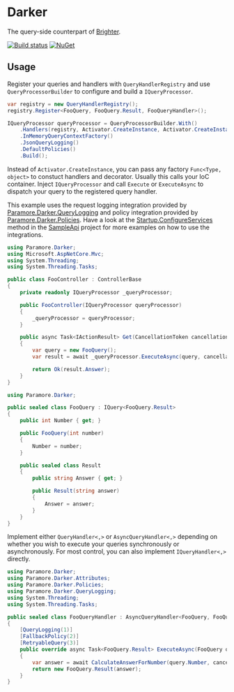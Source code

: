 # Darker
The query-side counterpart of [Brighter](https://github.com/BrighterCommand/Paramore.Brighter).

[![Build status](https://ci.appveyor.com/api/projects/status/almoys73cgc7gs8n?svg=true)](https://ci.appveyor.com/project/BrighterCommand/darker)
[![NuGet](https://img.shields.io/nuget/v/Paramore.Darker.svg)](https://www.nuget.org/packages/Paramore.Darker)

## Usage

Register your queries and handlers with `QueryHandlerRegistry` and use `QueryProcessorBuilder` to configure and build a `IQueryProcessor`.

```csharp
var registry = new QueryHandlerRegistry();
registry.Register<FooQuery, FooQuery.Result, FooQueryHandler>();

IQueryProcessor queryProcessor = QueryProcessorBuilder.With()
    .Handlers(registry, Activator.CreateInstance, Activator.CreateInstance)
    .InMemoryQueryContextFactory()
    .JsonQueryLogging()
    .DefaultPolicies()
    .Build();
```

Instead of `Activator.CreateInstance`, you can pass any factory `Func<Type, object>` to constuct handlers and decorator. Usually this calls your IoC container.
Inject `IQueryProcessor` and call `Execute` or `ExecuteAsync` to dispatch your query to the registered query handler.

This example uses the request logging integration provided by [Paramore.Darker.QueryLogging](https://www.nuget.org/packages/Paramore.Darker.QueryLogging)
and policy integration provided by [Paramore.Darker.Policies](https://www.nuget.org/packages/Paramore.Darker.Policies).
Have a look at the [Startup.ConfigureServices](https://github.com/BrighterCommand/Darker/blob/master/samples/SampleApi/Startup.cs) method
in the [SampleApi](https://github.com/BrighterCommand/Darker/tree/master/samples/SampleApi) project for more examples on how to use the integrations.

```csharp
using Paramore.Darker;
using Microsoft.AspNetCore.Mvc;
using System.Threading;
using System.Threading.Tasks;

public class FooController : ControllerBase
{
    private readonly IQueryProcessor _queryProcessor;

    public FooController(IQueryProcessor queryProcessor)
    {
        _queryProcessor = queryProcessor;
    }

    public async Task<IActionResult> Get(CancellationToken cancellationToken = default(CancellationToken))
    {
        var query = new FooQuery();
        var result = await _queryProcessor.ExecuteAsync(query, cancellationToken);

        return Ok(result.Answer);
    }
}
```

```csharp
using Paramore.Darker;

public sealed class FooQuery : IQuery<FooQuery.Result>
{
    public int Number { get; }

    public FooQuery(int number)
    {
        Number = number;
    }

    public sealed class Result
    {
        public string Answer { get; }

        public Result(string answer)
        {
            Answer = answer;
        }
    }
}
```

Implement either `QueryHandler<,>` or `AsyncQueryHandler<,>` depending on whether you wish to execute your queries synchronously or asynchronously.
For most control, you can also implement `IQueryHandler<,>` directly.

```csharp
using Paramore.Darker;
using Paramore.Darker.Attributes;
using Paramore.Darker.Policies;
using Paramore.Darker.QueryLogging;
using System.Threading;
using System.Threading.Tasks;

public sealed class FooQueryHandler : AsyncQueryHandler<FooQuery, FooQuery.Result>
{
    [QueryLogging(1)]
    [FallbackPolicy(2)]
    [RetryableQuery(3)]
    public override async Task<FooQuery.Result> ExecuteAsync(FooQuery query, CancellationToken cancellationToken = default(CancellationToken))
    {
        var answer = await CalculateAnswerForNumber(query.Number, cancellationToken).ConfigureAwait(false);
        return new FooQuery.Result(answer);
    }
}
```

